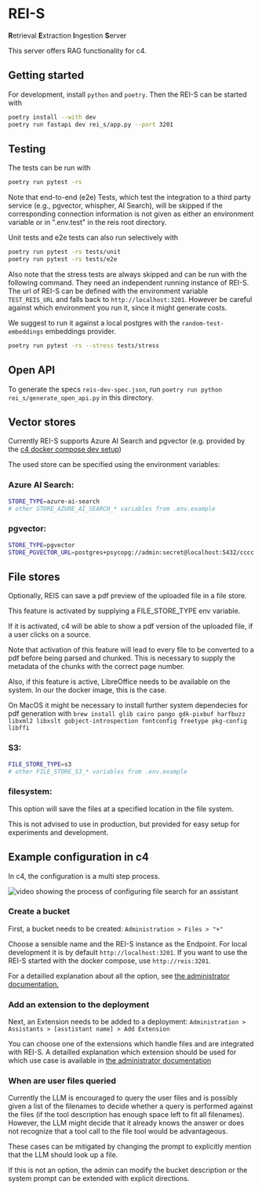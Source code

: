 # REI-S

**R**etrieval **E**xtraction **I**ngestion **S**erver

This server offers RAG functionality for c4.

## Getting started

For development, install `python` and `poetry`. Then the REI-S can be started with

```bash
poetry install --with dev
poetry run fastapi dev rei_s/app.py --port 3201
```

## Testing

The tests can be run with

```bash
poetry run pytest -rs
```

Note that end-to-end (e2e) Tests, which test the integration to a third party service (e.g., pgvector, whispher, AI Search),
will be skipped if the corresponding connection information is not given as either an environment variable
or in ".env.test" in the reis root directory.

Unit tests and e2e tests can also run selectively with

```bash
poetry run pytest -rs tests/unit
poetry run pytest -rs tests/e2e
```

Also note that the stress tests are always skipped and can be run with the following command.
They need an independent running instance of REI-S.
The url of REI-S can be defined with the environment variable `TEST_REIS_URL` and falls back to `http://localhost:3201`.
However be careful against which environment you run it, since it might generate costs.

We suggest to run it against a local postgres with the `random-test-embeddings` embeddings provider.

```bash
poetry run pytest -rs --stress tests/stress
```

## Open API

To generate the specs `reis-dev-spec.json`, run `poetry run python rei_s/generate_open_api.py` in this directory.

## Vector stores

Currently REI-S supports Azure AI Search and pgvector (e.g. provided by the [c4 docker compose dev setup](../../dev/postgres/docker-compose.yml))

The used store can be specified using the environment variables:

### Azure AI Search:

```bash
STORE_TYPE=azure-ai-search
# other STORE_AZURE_AI_SEARCH_* variables from .env.example
```

### pgvector:

```bash
STORE_TYPE=pgvector
STORE_PGVECTOR_URL=postgres+psycopg://admin:secret@localhost:5432/cccc
```

## File stores

Optionally, REIS can save a pdf preview of the uploaded file in a file store.

This feature is activated by supplying a FILE_STORE_TYPE env variable.

If it is activated, c4 will be able to show a pdf version of the uploaded file,
if a user clicks on a source.

Note that activation of this feature will lead to every file to be converted to
a pdf before being parsed and chunked. This is necessary to supply the metadata
of the chunks with the correct page number.

Also, if this feature is active, LibreOffice needs to be available on the system.
In our the docker image, this is the case.

On MacOS it might be necessary to install further system dependecies for pdf generation
with `brew install glib cairo pango gdk-pixbuf harfbuzz libxml2 libxslt gobject-introspection fontconfig freetype pkg-config libffi`

### S3:

```bash
FILE_STORE_TYPE=s3
# other FILE_STORE_S3_* variables from .env.example
```

### filesystem:

This option will save the files at a specified location in the file system.

This is not advised to use in production, but provided for easy setup for experiments and development.

## Example configuration in c4

In c4, the configuration is a multi step process.

![video showing the process of configuring file search for an assistant](./docs/rag.webp)

### Create a bucket

First, a bucket needs to be created: `Administration > Files > "+"`

Choose a sensible name and the REI-S instance as the Endpoint.
For local development it is by default `http://localhost:3201`.
If you want to use the REI-S started with the docker compose, use `http://reis:3201`.

For a detailled explanation about all the option, see [the administrator documentation.](../../frontend/public/docs/admin/files/index.md)

### Add an extension to the deployment

Next, an Extension needs to be added to a deployment: `Administration > Assistants > [asstistant name] > Add Extension`

You can choose one of the extensions which handle files and are integrated with REI-S.
A detailled explanation which extension should be used for which use case is available in [the administrator documentation](../../frontend/public/docs/admin/assistants/index.md)

### When are user files queried

Currently the LLM is encouraged to query the user files and is possibly given a list of the filenames to decide whether a query is performed against the files (if the tool description has enough space left to fit all filenames).
However, the LLM might decide that it already knows the answer or does not recognize that a tool call to the file tool would be advantageous.

These cases can be mitigated by changing the prompt to explicitly mention that the LLM should look up a file.

If this is not an option, the admin can modify the bucket description or the system prompt can be extended with explicit directions.
